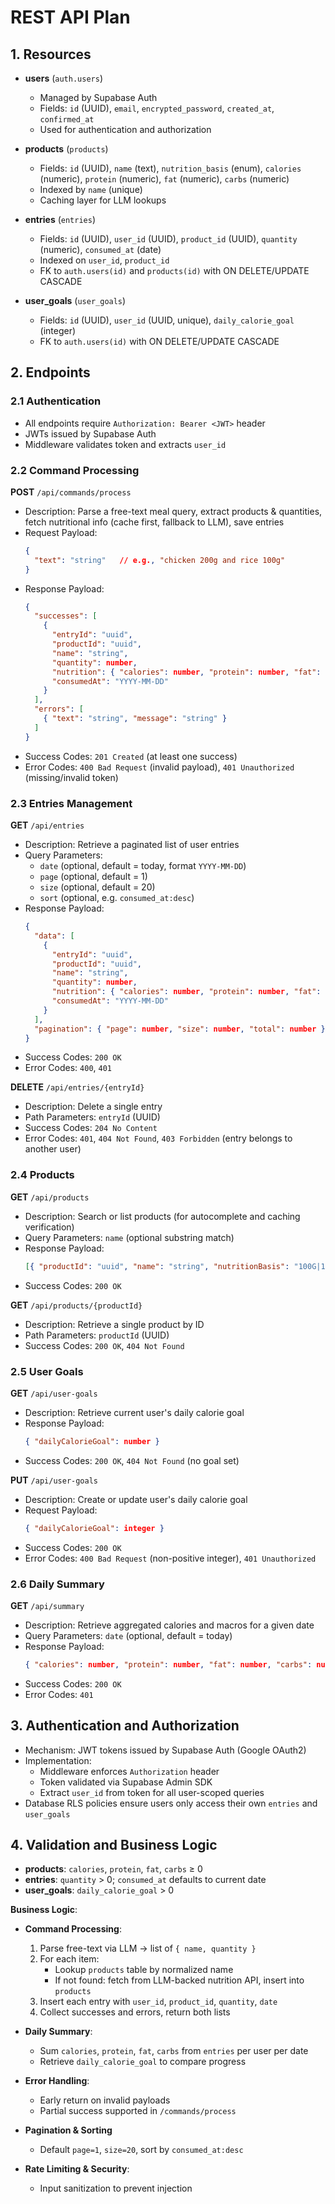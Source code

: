 # REST API Plan

## 1. Resources

- **users** (`auth.users`)
  - Managed by Supabase Auth
  - Fields: `id` (UUID), `email`, `encrypted_password`, `created_at`, `confirmed_at`
  - Used for authentication and authorization

- **products** (`products`)
  - Fields: `id` (UUID), `name` (text), `nutrition_basis` (enum), `calories` (numeric), `protein` (numeric), `fat` (numeric), `carbs` (numeric)
  - Indexed by `name` (unique)
  - Caching layer for LLM lookups

- **entries** (`entries`)
  - Fields: `id` (UUID), `user_id` (UUID), `product_id` (UUID), `quantity` (numeric), `consumed_at` (date)
  - Indexed on `user_id`, `product_id`
  - FK to `auth.users(id)` and `products(id)` with ON DELETE/UPDATE CASCADE

- **user_goals** (`user_goals`)
  - Fields: `id` (UUID), `user_id` (UUID, unique), `daily_calorie_goal` (integer)
  - FK to `auth.users(id)` with ON DELETE/UPDATE CASCADE

## 2. Endpoints

### 2.1 Authentication

- All endpoints require `Authorization: Bearer <JWT>` header
- JWTs issued by Supabase Auth
- Middleware validates token and extracts `user_id`

### 2.2 Command Processing

**POST** `/api/commands/process`
- Description: Parse a free-text meal query, extract products & quantities, fetch nutritional info (cache first, fallback to LLM), save entries
- Request Payload:
  ```json
  {
    "text": "string"   // e.g., "chicken 200g and rice 100g"
  }
  ```
- Response Payload:
  ```json
  {
    "successes": [
      {
        "entryId": "uuid",
        "productId": "uuid",
        "name": "string",
        "quantity": number,
        "nutrition": { "calories": number, "protein": number, "fat": number, "carbs": number },
        "consumedAt": "YYYY-MM-DD"
      }
    ],
    "errors": [
      { "text": "string", "message": "string" }
    ]
  }
  ```
- Success Codes: `201 Created` (at least one success)
- Error Codes: `400 Bad Request` (invalid payload), `401 Unauthorized` (missing/invalid token)

### 2.3 Entries Management

**GET** `/api/entries`
- Description: Retrieve a paginated list of user entries
- Query Parameters:
  - `date` (optional, default = today, format `YYYY-MM-DD`)
  - `page` (optional, default = 1)
  - `size` (optional, default = 20)
  - `sort` (optional, e.g. `consumed_at:desc`)
- Response Payload:
  ```json
  {
    "data": [
      {
        "entryId": "uuid",
        "productId": "uuid",
        "name": "string",
        "quantity": number,
        "nutrition": { "calories": number, "protein": number, "fat": number, "carbs": number },
        "consumedAt": "YYYY-MM-DD"
      }
    ],
    "pagination": { "page": number, "size": number, "total": number }
  }
  ```
- Success Codes: `200 OK`
- Error Codes: `400`, `401`

**DELETE** `/api/entries/{entryId}`
- Description: Delete a single entry
- Path Parameters: `entryId` (UUID)
- Success Codes: `204 No Content`
- Error Codes: `401`, `404 Not Found`, `403 Forbidden` (entry belongs to another user)

### 2.4 Products

**GET** `/api/products`
- Description: Search or list products (for autocomplete and caching verification)
- Query Parameters: `name` (optional substring match)
- Response Payload:
  ```json
  [{ "productId": "uuid", "name": "string", "nutritionBasis": "100G|100ML|UNIT", "calories": number, "protein": number, "fat": number, "carbs": number }]
  ```
- Success Codes: `200 OK`

**GET** `/api/products/{productId}`
- Description: Retrieve a single product by ID
- Path Parameters: `productId` (UUID)
- Success Codes: `200 OK`, `404 Not Found`

### 2.5 User Goals

**GET** `/api/user-goals`
- Description: Retrieve current user's daily calorie goal
- Response Payload:
  ```json
  { "dailyCalorieGoal": number }
  ```
- Success Codes: `200 OK`, `404 Not Found` (no goal set)

**PUT** `/api/user-goals`
- Description: Create or update user's daily calorie goal
- Request Payload:
  ```json
  { "dailyCalorieGoal": integer }
  ```
- Success Codes: `200 OK`
- Error Codes: `400 Bad Request` (non-positive integer), `401 Unauthorized`

### 2.6 Daily Summary

**GET** `/api/summary`
- Description: Retrieve aggregated calories and macros for a given date
- Query Parameters: `date` (optional, default = today)
- Response Payload:
  ```json
  { "calories": number, "protein": number, "fat": number, "carbs": number, "goal": number (nullable) }
  ```
- Success Codes: `200 OK`
- Error Codes: `401`

## 3. Authentication and Authorization

- Mechanism: JWT tokens issued by Supabase Auth (Google OAuth2)
- Implementation:
  - Middleware enforces `Authorization` header
  - Token validated via Supabase Admin SDK
  - Extract `user_id` from token for all user-scoped queries
- Database RLS policies ensure users only access their own `entries` and `user_goals`

## 4. Validation and Business Logic

- **products**: `calories`, `protein`, `fat`, `carbs` &ge; 0
- **entries**: `quantity` &gt; 0; `consumed_at` defaults to current date
- **user_goals**: `daily_calorie_goal` &gt; 0

**Business Logic**:

- **Command Processing**:
  1. Parse free-text via LLM → list of `{ name, quantity }`
  2. For each item:
     - Lookup `products` table by normalized name
     - If not found: fetch from LLM-backed nutrition API, insert into `products`
  3. Insert each entry with `user_id`, `product_id`, `quantity`, `date`
  4. Collect successes and errors, return both lists

- **Daily Summary**:
  - Sum `calories`, `protein`, `fat`, `carbs` from `entries` per user per date
  - Retrieve `daily_calorie_goal` to compare progress

- **Error Handling**:
  - Early return on invalid payloads
  - Partial success supported in `/commands/process`

- **Pagination & Sorting**
  - Default `page=1`, `size=20`, sort by `consumed_at:desc`

- **Rate Limiting & Security**:
  - Input sanitization to prevent injection